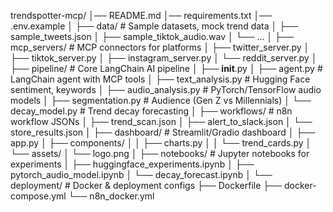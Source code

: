 trendspotter-mcp/
│── README.md
│── requirements.txt
│── .env.example
│
├── data/                          # Sample datasets, mock trend data
│   ├── sample_tweets.json
│   ├── sample_tiktok_audio.wav
│   └── ...
│
├── mcp_servers/                   # MCP connectors for platforms
│   ├── twitter_server.py
│   ├── tiktok_server.py
│   ├── instagram_server.py
│   └── reddit_server.py
│
├── pipeline/                      # Core LangChain AI pipeline
│   ├── __init__.py
│   ├── agent.py                   # LangChain agent with MCP tools
│   ├── text_analysis.py           # Hugging Face sentiment, keywords
│   ├── audio_analysis.py          # PyTorch/TensorFlow audio models
│   ├── segmentation.py            # Audience (Gen Z vs Millennials)
│   └── decay_model.py             # Trend decay forecasting
│
├── workflows/                     # n8n workflow JSONs
│   ├── trend_scan.json
│   ├── alert_to_slack.json
│   └── store_results.json
│
├── dashboard/                     # Streamlit/Gradio dashboard
│   ├── app.py
│   ├── components/
│   │   ├── charts.py
│   │   └── trend_cards.py
│   └── assets/
│       └── logo.png
│
├── notebooks/                     # Jupyter notebooks for experiments
│   ├── huggingface_experiments.ipynb
│   ├── pytorch_audio_model.ipynb
│   └── decay_forecast.ipynb
│
└── deployment/                    # Docker & deployment configs
    ├── Dockerfile
    ├── docker-compose.yml
    └── n8n_docker.yml
